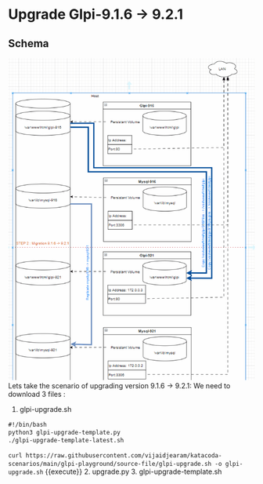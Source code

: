 # Upgrade Glpi-9.1.6 -> 9.2.1

## Schema

![schema](https://github.com/vijaidjearam/katacoda-scenarios/blob/main/glpi-playground/Assets/images/glpi-916to921.gif?raw=true)
Lets take the scenario of upgrading version 9.1.6 -> 9.2.1:
We need to download 3 files :
1. glpi-upgrade.sh
```
#!/bin/bash
python3 glpi-upgrade-template.py
./glpi-upgrade-template-latest.sh
```
```curl https://raw.githubusercontent.com/vijaidjearam/katacoda-scenarios/main/glpi-playground/source-file/glpi-upgrade.sh -o glpi-upgrade.sh``` {{execute}}
2. upgrade.py
3. glpi-upgrade-template.sh




